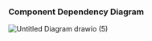 ### Component Dependency Diagram
![Untitled Diagram drawio (5)](https://user-images.githubusercontent.com/115104826/198116323-6962c47e-b04c-4290-8404-38100cc2b5fa.png)

